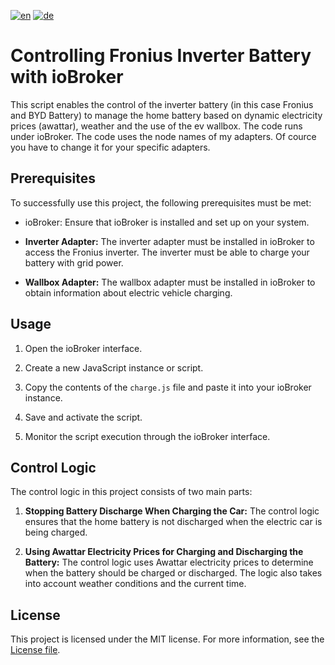 [![en](https://img.shields.io/badge/lang-en-red.svg)](https://github.com/eidmanna/iobroker/blob/master/Readme.md)
[![de](https://img.shields.io/badge/lang-de-yellow.svg)](https://github.com/eidmanna/iobroker/blob/master/README.de.md)

# Controlling Fronius Inverter Battery with ioBroker

This script enables the control of the inverter battery (in this case Fronius and BYD Battery) to manage the home battery based on dynamic electricity prices (awattar), weather and the use of the ev wallbox. The code runs under ioBroker. The code uses the node names of my adapters. Of cource you have to change it for your specific adapters.

## Prerequisites

To successfully use this project, the following prerequisites must be met:

- ioBroker: Ensure that ioBroker is installed and set up on your system.

- **Inverter Adapter:** The inverter adapter must be installed in ioBroker to access the Fronius inverter. The inverter must be able to charge your battery with grid power.

- **Wallbox Adapter:** The wallbox adapter must be installed in ioBroker to obtain information about electric vehicle charging.

## Usage

1. Open the ioBroker interface.

2. Create a new JavaScript instance or script.

3. Copy the contents of the `charge.js` file and paste it into your ioBroker instance.

4. Save and activate the script.

5. Monitor the script execution through the ioBroker interface.

## Control Logic

The control logic in this project consists of two main parts:

1. **Stopping Battery Discharge When Charging the Car:** The control logic ensures that the home battery is not discharged when the electric car is being charged.

2. **Using Awattar Electricity Prices for Charging and Discharging the Battery:** The control logic uses Awattar electricity prices to determine when the battery should be charged or discharged. The logic also takes into account weather conditions and the current time.

## License

This project is licensed under the MIT license. For more information, see the [License file](LICENSE).
